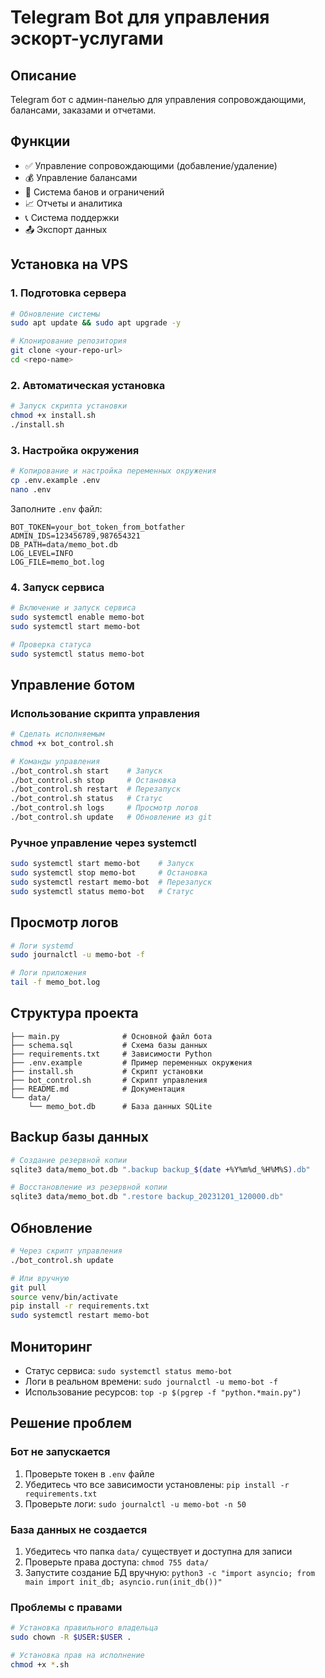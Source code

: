 
# Telegram Bot для управления эскорт-услугами

## Описание
Telegram бот с админ-панелью для управления сопровождающими, балансами, заказами и отчетами.

## Функции
- ✅ Управление сопровождающими (добавление/удаление)
- 💰 Управление балансами
- 🚫 Система банов и ограничений
- 📈 Отчеты и аналитика
- 📞 Система поддержки
- 📤 Экспорт данных

## Установка на VPS

### 1. Подготовка сервера
```bash
# Обновление системы
sudo apt update && sudo apt upgrade -y

# Клонирование репозитория
git clone <your-repo-url>
cd <repo-name>
```

### 2. Автоматическая установка
```bash
# Запуск скрипта установки
chmod +x install.sh
./install.sh
```

### 3. Настройка окружения
```bash
# Копирование и настройка переменных окружения
cp .env.example .env
nano .env
```

Заполните `.env` файл:
```env
BOT_TOKEN=your_bot_token_from_botfather
ADMIN_IDS=123456789,987654321
DB_PATH=data/memo_bot.db
LOG_LEVEL=INFO
LOG_FILE=memo_bot.log
```

### 4. Запуск сервиса
```bash
# Включение и запуск сервиса
sudo systemctl enable memo-bot
sudo systemctl start memo-bot

# Проверка статуса
sudo systemctl status memo-bot
```

## Управление ботом

### Использование скрипта управления
```bash
# Сделать исполняемым
chmod +x bot_control.sh

# Команды управления
./bot_control.sh start    # Запуск
./bot_control.sh stop     # Остановка
./bot_control.sh restart  # Перезапуск
./bot_control.sh status   # Статус
./bot_control.sh logs     # Просмотр логов
./bot_control.sh update   # Обновление из git
```

### Ручное управление через systemctl
```bash
sudo systemctl start memo-bot    # Запуск
sudo systemctl stop memo-bot     # Остановка
sudo systemctl restart memo-bot  # Перезапуск
sudo systemctl status memo-bot   # Статус
```

## Просмотр логов
```bash
# Логи systemd
sudo journalctl -u memo-bot -f

# Логи приложения
tail -f memo_bot.log
```

## Структура проекта
```
├── main.py              # Основной файл бота
├── schema.sql           # Схема базы данных
├── requirements.txt     # Зависимости Python
├── .env.example         # Пример переменных окружения
├── install.sh           # Скрипт установки
├── bot_control.sh       # Скрипт управления
├── README.md            # Документация
└── data/
    └── memo_bot.db      # База данных SQLite
```

## Backup базы данных
```bash
# Создание резервной копии
sqlite3 data/memo_bot.db ".backup backup_$(date +%Y%m%d_%H%M%S).db"

# Восстановление из резервной копии
sqlite3 data/memo_bot.db ".restore backup_20231201_120000.db"
```

## Обновление
```bash
# Через скрипт управления
./bot_control.sh update

# Или вручную
git pull
source venv/bin/activate
pip install -r requirements.txt
sudo systemctl restart memo-bot
```

## Мониторинг
- Статус сервиса: `sudo systemctl status memo-bot`
- Логи в реальном времени: `sudo journalctl -u memo-bot -f`
- Использование ресурсов: `top -p $(pgrep -f "python.*main.py")`

## Решение проблем

### Бот не запускается
1. Проверьте токен в `.env` файле
2. Убедитесь что все зависимости установлены: `pip install -r requirements.txt`
3. Проверьте логи: `sudo journalctl -u memo-bot -n 50`

### База данных не создается
1. Убедитесь что папка `data/` существует и доступна для записи
2. Проверьте права доступа: `chmod 755 data/`
3. Запустите создание БД вручную: `python3 -c "import asyncio; from main import init_db; asyncio.run(init_db())"`

### Проблемы с правами
```bash
# Установка правильного владельца
sudo chown -R $USER:$USER .

# Установка прав на исполнение
chmod +x *.sh
```
